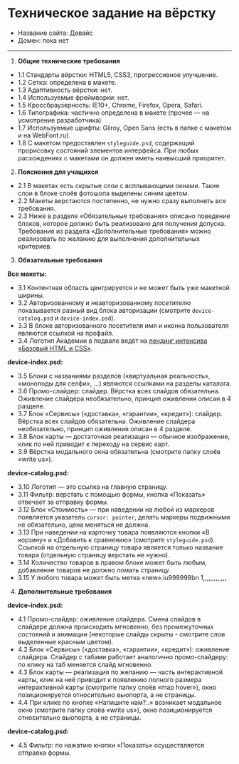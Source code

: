 # Техническое задание на вёрстку

* Название сайта: Девайс
* Домен: пока нет

---

1.  **Общие технические требования**

 * 1.1 Стандарты вёрстки: HTML5, CSS3, прогрессивное улучшение.
 * 1.2 Сетка: определена в макете.
 * 1.3 Адаптивность вёрстки: нет.
 * 1.4 Используемые фреймворки: нет.
 * 1.5 Кроссбраузерность: IE10+, Chrome, Firefox, Opera, Safari.
 * 1.6 Типографика: частично определена в макете (прочее — на усмотрение разработчика).
 * 1.7 Используемые шрифты: Gilroy, Open Sans (есть в папке с макетом и на WebFont.ru).
 * 1.8 С макетом предоставлен `styleguide.psd`, содержащий прорисовку состояний элементов интерфейса. При любых расхождениях с макетами он должен иметь наивысший приоритет.

2.  **Пояснения для учащихся**

 * 2.1 В макетах есть скрытые слои с всплывающими окнами. Такие слои в блоке слоёв фотошопа выделены синим цветом.
 * 2.2 Макеты верстаются постепенно, не нужно сразу выполнять все требования.
 * 2.3 Ниже в разделе «Обязательные требования» описано поведение блоков, которое должно быть реализовано для получения допуска. Требования из раздела «Дополнительные требования» можно реализовать по желанию для выполнения дополнительных критериев.

3.  **Обязательные требования**

   **Все макеты:**

  * 3.1 Контентная область центрируется и не может быть уже макетной ширины.
  * 3.2 Авторизованному и неавторизованному посетителю показывается разный вид блока авторизации (смотрите `device-catalog.psd` и `device-index.psd`).
  * 3.3 В блоке авторизованного посетителя имя и иконка пользователя являются ссылкой на профайл.
  * 3.4 Логотип Академии в подвале ведёт на [лендинг интенсива «Базовый HTML и CSS»](https://htmlacademy.ru/intensive/htmlcss).

   **device-index.psd:**

  * 3.5 Блоки с названиями разделов («виртуальная реальность», «моноподы для селфи», ...) являются ссылками на разделы каталога.
  * 3.6 Промо-слайдер: слайдер. Вёрстка всех слайдов обязательна. Оживление слайдера необязательно, принцип оживления описан в 4 разделе.
  * 3.7 Блок «Сервисы» («доставка», «гарантии», «кредит»): слайдер. Вёрстка всех слайдов обязательна. Оживление слайдера необязательно, принцип оживления описан в 4 разделе.
  * 3.8 Блок карты — достаточная реализация — обычное изображение, клик по ней приводит к переходу на сервис карт.
  * 3.9 Вёрстка модального окна обязательна (смотрите папку слоёв «write us»).

   **device-catalog.psd:**

  * 3.10 Логотип — это ссылка на главную страницу.
  * 3.11 Фильтр: верстать с помощью формы, кнопка «Показать» отвечает за отправку формы.
  * 3.12 Блок «Стоимость» — при наведении на любой из маркеров появляется указатель `cursor: pointer`, делать маркеры подвижными не обязательно, цена меняться не должна.
  * 3.13 При наведении на карточку товара появляются кнопки «В корзину» и «Добавить к сравнению» (смотрите `styleguide.psd`). Ссылкой на отдельную страницу товара является только название товара (отдельную страницу верстать не нужно).
  * 3.14 Количество товаров в правом блоке может быть любым, добавление товаров не должно ломать страницу.
  * 3.15 У любого товара может быть метка «new».iu999998bn  1,,,,,,,,,,,,,
    

4.  **Дополнительные требования**

   **device-index.psd:**

  * 4.1 Промо-слайдер: оживление слайдера. Смена слайдов в слайдере должна происходить мгновенно, без промежуточных состояний и анимации (некоторые слайды скрыты - смотрите слои выделенные красным цветом).
  * 4.2 Блок «Сервисы» («доставка», «гарантии», «кредит»): оживление слайдера. Слайдер с табами работает аналогично промо-слайдеру: по клику на таб меняется слайд мгновенно.
  * 4.3 Блок карты — реализация по желанию — часть интерактивной карты, клик на неё приводит к появлению полного размера интерактивной карты (смотрите папку слоёв «map hover»), окно позиционируется относительно вьюпорта, а не страницы.
  * 4.4 При клике по кнопке «Напишите нам?..» возникает модальное окно (смотрите папку слоёв «write us»), окно позиционируется относительно вьюпорта, а не страницы.

   **device-catalog.psd:**

  * 4.5 Фильтр: по нажатию кнопки «Показать» осуществляется отправка формы.
